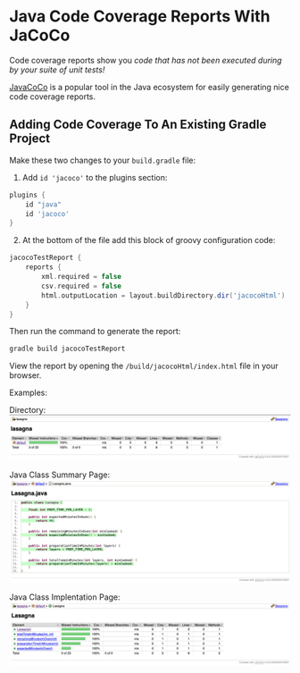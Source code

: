 # Java Code Coverage Reports With JaCoCo

Code coverage reports show you _code that has not been executed during by your suite of unit tests!_

[JavaCoCo](https://www.eclemma.org/jacoco/) is a popular tool in the Java ecosystem for easily generating nice code coverage reports. 

## Adding Code Coverage To An Existing Gradle Project

Make these two changes to your `build.gradle` file:

1) Add `id 'jacoco'` to the plugins section: 

```groovy
plugins {
    id "java"
    id 'jacoco'
}
```

2) At the bottom of the file add this block of groovy configuration code:

```groovy
jacocoTestReport {
    reports {
        xml.required = false
        csv.required = false
        html.outputLocation = layout.buildDirectory.dir('jacocoHtml')
    }
}
```

Then run the command to generate the report: 
```bash
gradle build jacocoTestReport
```

View the report by opening the `/build/jacocoHtml/index.html` file in your browser.

Examples:

Directory:
<img src="https://github.com/JimLynchCodes/Java-Thoughts/blob/main/JavaCoCo-directory.png"/>

Java Class Summary Page:
<img src="https://github.com/JimLynchCodes/Java-Thoughts/blob/main/JavaCoCo-class-summary.png"/>

Java Class Implentation Page:
<img src="https://github.com/JimLynchCodes/Java-Thoughts/blob/main/JavaCoCo-class-source-code.png"/>

